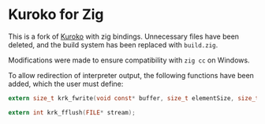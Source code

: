 # Kuroko for Zig

This is a fork of [Kuroko](https://github.com/kuroko-lang/kuroko/) with zig bindings. Unnecessary files have been deleted, and the build system has been replaced with `build.zig`.

Modifications were made to ensure compatibility with `zig cc` on Windows.

To allow redirection of interpreter output, the following functions have been added, which the user must define:
```c
extern size_t krk_fwrite(void const* buffer, size_t elementSize, size_t elementCount, FILE* stream); 

extern int krk_fflush(FILE* stream);
```

